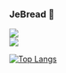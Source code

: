 ### JeBread 👋

<a href="https://velog.io/@sangje112/posts" target="_blank"><img src="https://img.shields.io/badge/Velog-20C997_기술블로그?style=flat-square&logo=Velog&logoColor=black"/></a> <br>
<img src="https://img.shields.io/badge/삼성_청년SW아카데미(SSAFY 9th)-1428A0?style=flat-square&logo=Samsung&logoColor=white"/> <br>

[![Top Langs](https://github-readme-stats.vercel.app/api/top-langs/?username=JeBread&langs_count=5&layout=compact&theme=dark)](https://github.com/JeBread/JeBread)



 <!-- <img src="https://img.shields.io/badge/JavaScript-F7DF1E?style=flat-square&logo=JavaScript&logoColor=black"/> <br>
 <img src="https://img.shields.io/badge/React-61DAFB?style=flat-square&logo=React&logoColor=black"/> <br> 
 ![Anurag's GitHub stats](https://github-readme-stats.vercel.app/api?username=JeBread&show_icons=true&theme=radical)
 -->

<!--
**JeBread/JeBread** is a ✨ _special_ ✨ repository because its `README.md` (this file) appears on your GitHub profile.

Here are some ideas to get you started:

- 🔭 I’m currently working on ...
- 🌱 I’m currently learning ...
- 👯 I’m looking to collaborate on ...
- 🤔 I’m looking for help with ...
- 💬 Ask me about ...
- 📫 How to reach me: ...
- 😄 Pronouns: ...
- ⚡ Fun fact: ...
-->
